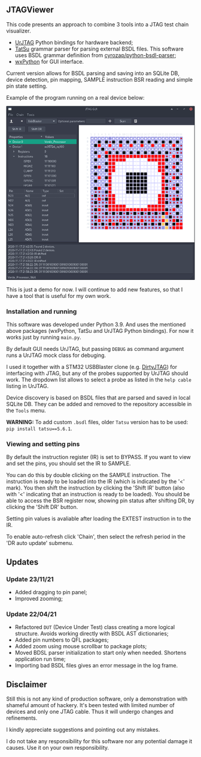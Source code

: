 ## JTAGViewer

This code presents an approach to combine 3 tools into a JTAG test chain visualizer.

* [UrJTAG](http://urjtag.org/) Python bindings for hardware backend;
* [TatSu](https://tatsu.readthedocs.io/en/stable/) grammar parser for parsing external BSDL files. This software uses BSDL grammar definition from [cyrozap/python-bsdl-parser](https://github.com/cyrozap/python-bsdl-parser);
* [wxPython](https://www.wxpython.org/) for GUI interface.


Current version allows for BSDL parsing and saving into an SQLite DB, device detection, pin mapping, SAMPLE instruction BSR reading and simple pin state setting.

Example of the program running on a real device below:

![jtagGUI Screenshot](img/screenshot.png)

This is just a demo for now. I will continue to add new features, so that I have a tool that is useful for my own work.

### Installation and running

This software was developed under Python 3.9. And uses the mentioned above packages (wxPython, TatSu and UrJTAG Python bindings). For now it works just by running `main.py`.

By default GUI needs UrJTAG, but passing `DEBUG` as command argument runs a UrJTAG mock class for debuging.

I used it together with a STM32 USBBlaster clone (e.g. [DirtyJTAG](https://github.com/jeanthom/DirtyJTAG)) for interfacing with JTAG, but any of the probes supported by UrJTAG should work. The dropdown list allows to select a probe as listed in the `help cable` listing in UrJTAG.

Device discovery is based on BSDL files that are parsed and saved in local SQLite DB. They can be added and removed to the repository accessible in the `Tools` menu.

**WARNING:** To add custom `.bsdl` files, older `Tatsu` version has to be used: `pip install tatsu==5.6.1`.

### Viewing and setting pins

By default the instruction register (IR) is set to BYPASS. If you want to view and set the pins, you should set the IR to SAMPLE.

You can do this by double clicking on the SAMPLE instruction. The instruction is ready to be loaded into the IR (which is indicated by the '<' mark). You then shift the instruction by clicking the 'Shift IR' button (also with '<' indicating that an instruction is ready to be loaded). You should be able to access the BSR register now, showing pin status after shifting DR, by clicking the 'Shift DR' button.

Setting pin values is avaliable after loading the EXTEST instruction in to the IR.

To enable auto-refresh click 'Chain', then select the refresh period in the 'DR auto update' submenu.

## Updates

### Update 23/11/21

- Added dragging to pin panel;
- Improved zooming;

### Update 22/04/21

- Refactored `DUT` (Device Under Test) class creating a more logical structure. Avoids working directly with BSDL AST dictionaries;
- Added pin numbers to QFL packages;
- Added zoom using mouse scrollbar to package plots;
- Moved BDSL parser initialization to start only when needed. Shortens application run time;
- Importing bad BSDL files gives an error message in the log frame.

## Disclaimer

Still this is not any kind of production software, only a demonstration with shameful amount of hackery. It's been tested with limited number of devices and only one JTAG cable. Thus it will undergo changes and refinements.

I kindly appreciate suggestions and pointing out any mistakes. 

I do not take any responsibility for this software nor any potential damage it causes. Use it on your own responsibility.